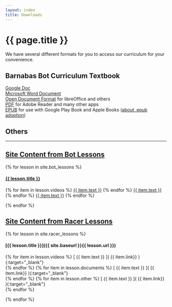 ```yaml
---
layout: index
title: Downloads
---
```

<!-- Main -->
# {{ page.title }}

We have several different formats for you to access our curriculum for your convenience.

## Barnabas Bot Curriculum Textbook
[Google Doc](https://docs.google.com/document/d/13SxcQZP4Q4WikH01lJvGHbPfcNjATRUS2-nPwks0Yi0/edit?usp=sharing)  
[Microsoft Word Document](https://docs.google.com/document/d/13SxcQZP4Q4WikH01lJvGHbPfcNjATRUS2-nPwks0Yi0/export?format=docx)  
[Open Document Format](https://docs.google.com/document/d/13SxcQZP4Q4WikH01lJvGHbPfcNjATRUS2-nPwks0Yi0/export?format=odf) for libreOffice and others  
[PDF](https://docs.google.com/document/d/13SxcQZP4Q4WikH01lJvGHbPfcNjATRUS2-nPwks0Yi0/export?format=pdf) for Adobe Reader and many other apps  
[EPUB](https://docs.google.com/document/d/13SxcQZP4Q4WikH01lJvGHbPfcNjATRUS2-nPwks0Yi0/export?format=epub) for use with Google Play Book and Apple Books ([about .epub adoption](https://en.wikipedia.org/wiki/EPUB#Adoption))

## Others
___
<div class="tabs">
	
<div class="tab" id="bot">
<h2><a href="#bot"><i class="icon fa-android"></i> Site Content from Bot Lessons</a></h2>
<div class="content">
	
{% for lesson in site.bot_lessons %}
	
<h4><a href="{{ site.baseurl }}{{ lesson.url }}" target="_balnk">{{ lesson.title }}</a></h4>
{% for item in lesson.videos %}
<a href="{{ item.link}}" target="_balnk">{{ item.text }}</a>
{% endfor %}
<a href="{{ item.link}}" target="_balnk">{{ item.text }}</a>
{% endfor %}
<a href="{{ item.link}}" target="_balnk">{{ item.text }}</a>
{% endfor %}

{% endfor %}

</div>
</div>

<div class="tab" id="racer">
<h2><a href="#racer"><i class="icon fa-car"></i> Site Content from Racer Lessons</a></h2>
<div class="content">

{% for lesson in site.racer_lessons %}

#### [{{ lesson.title }}]({{ site.baseurl }}{{ lesson.url }})
{% for item in lesson.videos %} [ {{ item.text }} ]( {{ item.link}} ){:target="_blank"}  
{% endfor %}
{% for item in lesson.documents %} [ {{ item.text }} ]( {{ item.link}} ){:target="_blank"}  
{% endfor %}
{% for item in lesson.other %} [ {{ item.text }} ]( {{ item.link}} ){:target="_blank"}  
{% endfor %}
    
{% endfor %}

</div>
</div>

</div>
